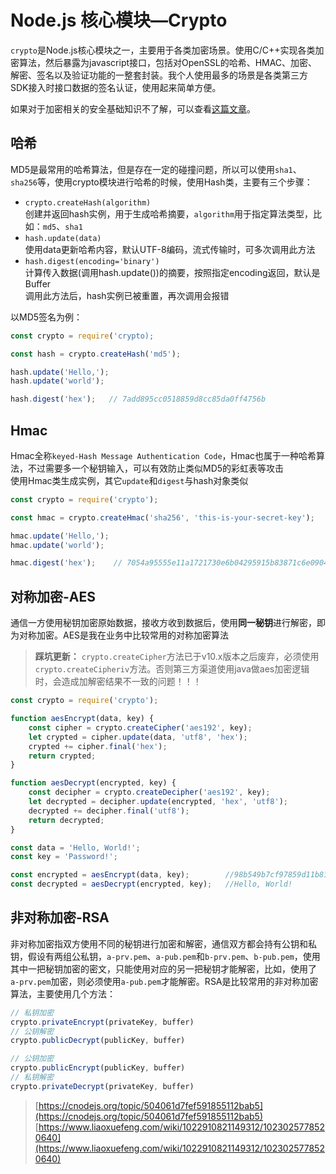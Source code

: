 # Node.js 核心模块—Crypto

`crypto`是Node.js核心模块之一，主要用于各类加密场景。使用C/C++实现各类加密算法，然后暴露为javascript接口，包括对OpenSSL的哈希、HMAC、加密、解密、签名以及验证功能的一整套封装。我个人使用最多的场景是各类第三方SDK接入时接口数据的签名认证，使用起来简单方便。

如果对于加密相关的安全基础知识不了解，可以查看[这篇文章](https://www.cnblogs.com/chyingp/p/nodejs-learning-crypto-theory.html)。

## 哈希
MD5是最常用的哈希算法，但是存在一定的碰撞问题，所以可以使用`sha1`、`sha256`等，使用crypto模块进行哈希的时候，使用Hash类，主要有三个步骤：
* `crypto.createHash(algorithm)`  
  创建并返回hash实例，用于生成哈希摘要，`algorithm`用于指定算法类型，比如：`md5`、`sha1`
* `hash.update(data)`  
  使用data更新哈希内容，默认UTF-8编码，流式传输时，可多次调用此方法
* `hash.digest(encoding='binary')`  
  计算传入数据(调用hash.update())的摘要，按照指定encoding返回，默认是Buffer  
  调用此方法后，hash实例已被重置，再次调用会报错

以MD5签名为例：
```js
const crypto = require('crypto);

const hash = crypto.createHash('md5');

hash.update('Hello,');
hash.update('world');

hash.digest('hex');   // 7add895cc0518859d8cc85da0ff4756b
```

## Hmac
Hmac全称`keyed-Hash Message Authentication Code`，Hmac也属于一种哈希算法，不过需要多一个秘钥输入，可以有效防止类似MD5的彩虹表等攻击  
使用Hmac类生成实例，其它`update`和`digest`与hash对象类似
```js
const crypto = require('crypto');

const hmac = crypto.createHmac('sha256', 'this-is-your-secret-key');

hmac.update('Hello,');
hmac.update('world');

hmac.digest('hex');    // 7054a95555e11a1721730e6b04295915b83871c6e090462fcd8c25af7d7afc77
```

## 对称加密-AES
通信一方使用秘钥加密原始数据，接收方收到数据后，使用**同一秘钥**进行解密，即为对称加密。AES是我在业务中比较常用的对称加密算法
> **踩坑更新：** `crypto.createCipher`方法已于v10.x版本之后废弃，必须使用`crypto.createCipheriv`方法。否则第三方渠道使用java做aes加密逻辑时，会造成加解密结果不一致的问题！！！
```js
const crypto = require('crypto');

function aesEncrypt(data, key) {
    const cipher = crypto.createCipher('aes192', key);
    let crypted = cipher.update(data, 'utf8', 'hex');
    crypted += cipher.final('hex');
    return crypted;
}

function aesDecrypt(encrypted, key) {
    const decipher = crypto.createDecipher('aes192', key);
    let decrypted = decipher.update(encrypted, 'hex', 'utf8');
    decrypted += decipher.final('utf8');
    return decrypted;
}

const data = 'Hello, World!';
const key = 'Password!';

const encrypted = aesEncrypt(data, key);        //98b549b7cf97859d11b814a1bff4eecb
const decrypted = aesDecrypt(encrypted, key);   //Hello, World!
```

## 非对称加密-RSA
非对称加密指双方使用不同的秘钥进行加密和解密，通信双方都会持有公钥和私钥，假设有两组公私钥，`a-prv.pem`、`a-pub.pem`和`b-prv.pem`、`b-pub.pem`，使用其中一把秘钥加密的密文，只能使用对应的另一把秘钥才能解密，比如，使用了`a-prv.pem`加密，则必须使用`a-pub.pem`才能解密。RSA是比较常用的非对称加密算法，主要使用几个方法：
```js
// 私钥加密
crypto.privateEncrypt(privateKey, buffer)
// 公钥解密
crypto.publicDecrypt(publicKey, buffer)

// 公钥加密
crypto.publicEncrypt(publicKey, buffer)
// 私钥解密
crypto.privateDecrypt(privateKey, buffer)
```

> [https://cnodejs.org/topic/504061d7fef591855112bab5](https://cnodejs.org/topic/504061d7fef591855112bab5)
> [https://www.liaoxuefeng.com/wiki/1022910821149312/1023025778520640](https://www.liaoxuefeng.com/wiki/1022910821149312/1023025778520640)
